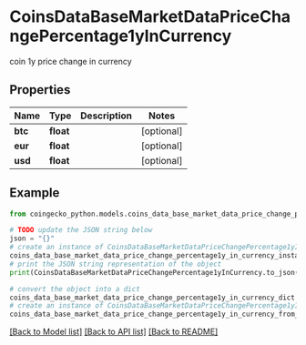 # CoinsDataBaseMarketDataPriceChangePercentage1yInCurrency

coin 1y price change in currency

## Properties

Name | Type | Description | Notes
------------ | ------------- | ------------- | -------------
**btc** | **float** |  | [optional] 
**eur** | **float** |  | [optional] 
**usd** | **float** |  | [optional] 

## Example

```python
from coingecko_python.models.coins_data_base_market_data_price_change_percentage1y_in_currency import CoinsDataBaseMarketDataPriceChangePercentage1yInCurrency

# TODO update the JSON string below
json = "{}"
# create an instance of CoinsDataBaseMarketDataPriceChangePercentage1yInCurrency from a JSON string
coins_data_base_market_data_price_change_percentage1y_in_currency_instance = CoinsDataBaseMarketDataPriceChangePercentage1yInCurrency.from_json(json)
# print the JSON string representation of the object
print(CoinsDataBaseMarketDataPriceChangePercentage1yInCurrency.to_json())

# convert the object into a dict
coins_data_base_market_data_price_change_percentage1y_in_currency_dict = coins_data_base_market_data_price_change_percentage1y_in_currency_instance.to_dict()
# create an instance of CoinsDataBaseMarketDataPriceChangePercentage1yInCurrency from a dict
coins_data_base_market_data_price_change_percentage1y_in_currency_from_dict = CoinsDataBaseMarketDataPriceChangePercentage1yInCurrency.from_dict(coins_data_base_market_data_price_change_percentage1y_in_currency_dict)
```
[[Back to Model list]](../README.md#documentation-for-models) [[Back to API list]](../README.md#documentation-for-api-endpoints) [[Back to README]](../README.md)


